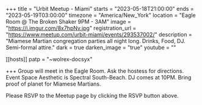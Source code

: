 +++
title = "Urbit Meetup - Miami"
starts = "2023-05-18T21:00:00"
ends = "2023-05-19T03:00:00"
timezone = "America/New_York"
location = "Eagle Room @ The Broken Shaker 9PM - 3AM"
image = "https://i.imgur.com/8x7hpNv.jpg"
registration_url = "https://www.meetup.com/urbit-miami/events/293537002/"
description = "Miamese Martian congregation parties all night long. Drinks, Food, DJ. Semi-formal attire."
dark = true
darken_image = "true"
youtube = ""

[[hosts]]
patp = "~wolrex-docsyx"

+++
Group will meet in the Eagle Room. Ask the hostess for directions. Event Space Aesthetic is Spectral South-Beach. DJ comes at 10PM. Bring proof of planet for Miamese Martians.

Please RSVP to the Meetup page by clicking the RSVP button above.
